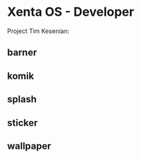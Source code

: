 # Xenta OS - Developer
Project Tim Kesenian:

## barner

## komik

## splash

## sticker

## wallpaper
